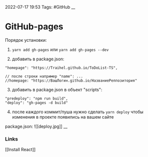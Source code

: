 2022-07-17 19:53
Tags: #GitHub
__
# GitHub-pages

Порядок установки:
1) `yarn add gh-pages` или `yarn add gh-pages --dev`

2) добавить в package.json:
```tsx
"homepage": "https://Traihel.github.io/ToDoList-TS",

// после строки например "name": ...
//homepage: "https://ВашЛогин.github.io/НазваниеРеппозитория" 
```

3) добавить в package.json в объект "scripts":
```tsx
"predeploy": "npm run build",
"deploy": "gh-pages -d build"
```

4) после каждого коммит/пуша нужно сделать `yarn deploy` чтобы изменения в проекте появились на вашем сайте

package.json:
![[deploy.jpg]]
__
### Links
[[Install React]]